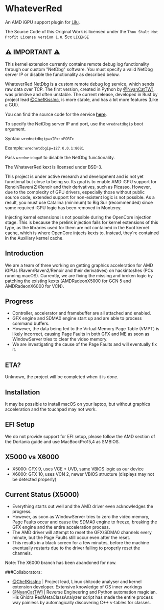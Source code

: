 # WhateverRed

An AMD iGPU support plugin for [Lilu](https://github.com/acidanthera/Lilu).

The Source Code of this Original Work is licensed under the `Thou Shalt Not Profit License version 1.0`. See `LICENSE`

## ⚠️ IMPORTANT ⚠️

This kernel extension currently contains remote debug log functionality through our custom "NetDbg" software. You must specify a valid NetDbg server IP or disable the functionality as described below.

WhateverRed NetDbg is a custom remote debug log service, which sends raw data over TCP. The first version, created in Python by [@NyanCatTW1](https://github.com/NyanCatTW1), was primitive and often unstable. The current release, developed in Rust by project lead [@ChefKissInc](https://github.com/ChefKissInc), is more stable, and has a lot more features (Like a GUI).

You can find the source code for the service **[here](https://chat.openai.com/chat)**.

To specify the NetDbg server IP and port, use the `wrednetdbgip` boot argument.

Syntax: `wrednetdbgip=<IP>:<PORT>`

Example: `wrednetdbgip=127.0.0.1:8081`

Pass `wrednetdbg=0` to disable the NetDbg functionality.

The WhateverRed kext is licensed under BSD-3.

This project is under active research and development and is not yet functional but close to being so. Its goal is to enable AMD iGPU support for Renoir/Raven(2)/Renoir and their derivatives, such as Picasso. However, due to the complexity of GPU drivers, especially those without public source code, extended support for non-existent logic is not possible. As a result, you must use Catalina (minimum) to Big Sur (recommended) since some required iGPU logic has been removed in Monterey.

Injecting kernel extensions is not possible during the OpenCore injection stage. This is because the prelink injection fails for kernel extensions of this type, as the libraries used for them are not contained in the Boot kernel cache, which is where OpenCore injects kexts to. Instead, they're contained in the Auxiliary kernel cache.


## **Introduction**

We are a team of three working on getting graphics acceleration for AMD iGPUs (Raven/Raven2/Renoir and their derivatives) on hackintoshes (PCs running macOS). Currently, we are fixing the missing and broken logic by patching the existing kexts (AMDRadeonX5000 for GCN 5 and AMDRadeonX6000 for VCN).

## **Progress**

- Controller, accelerator and framebuffer are all attached and enabled.
- GFX engine and SDMA0 engine start up and are able to process command buffers.
- However, the data being fed to the Virtual Memory Page Table (VMPT) is likely incorrect, causing Page Faults in both GFX and ME as soon as WindowServer tries to clear the video memory.
- We are investigating the cause of the Page Faults and will eventually fix it.

## ETA?

Unknown, the project will be completed when it is done.

## **Installation**

It may be possible to install macOS on your laptop, but without graphics acceleration and the touchpad may not work.

## **EFI Setup**

We do not provide support for EFI setup, please follow the AMD section of the Dortania guide and use MacBookPro15,4 as SMBIOS.

## **X5000 vs X6000**

- X5000: GFX 9, uses VCE + UVD, same VBIOS logic as our device
- X6000: GFX 10, uses VCN 2, newer VBIOS structure (displays may not be detected properly)

## **Current Status (X5000)**

- Everything starts out well and the AMD driver even acknowledges the progress.
- However, as soon as WindowServer tries to zero the video memory, Page Faults occur and cause the SDMA0 engine to freeze, breaking the GFX engine and the entire acceleration process.
- The AMD driver will attempt to reset the GFX/SDMA0 channels every minute, but the Page Faults still occur even after the reset.
- This results in a black screen for a few minutes, before the machine eventually restarts due to the driver failing to properly reset the channels.

Note: The X6000 branch has been abandoned for now.

###Collaborators:

* [@ChefKissInc](https://github.com/ChefKissInc) | Project lead, Linux shitcode analyser and kernel extension developer. Extensive knowledge of OS inner workings
* [@NyanCatTW1](https://github.com/NyanCatTW1) | Reverse Engineering and Python automation magician. His Ghidra RedMetaClassAnalyzer script has made the entire process way painless by automagically discovering C++ v-tables for classes.
